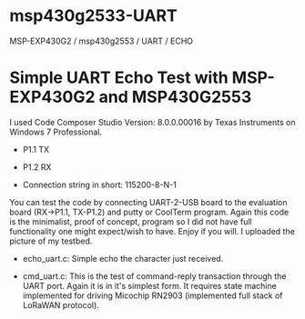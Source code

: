 # msp430g2533-UART
MSP-EXP430G2 / msp430g2553 / UART / ECHO

# Simple UART Echo Test with MSP-EXP430G2 and MSP430G2553
I used Code Composer Studio Version: 8.0.0.00016 by Texas Instruments on Windows 7 Professional. 

* P1.1 TX

* P1.2 RX

* Connection string in short: 115200-8-N-1

You can test the code by connecting UART-2-USB board to the evaluation board (RX->P1.1, TX-P1.2) and putty or CoolTerm program. Again this code is the minimalist, proof of concept, program so I did not have full functionality one might expect/wish to have. Enjoy if you will. I uploaded the picture of my testbed.

* echo_uart.c: Simple echo the character just received.

* cmd_uart.c: This is the test of command-reply transaction through the UART port. Again it is in it's simplest form. It requires state machine implemented for driving Micochip RN2903 (implemented full stack of LoRaWAN protocol). 

